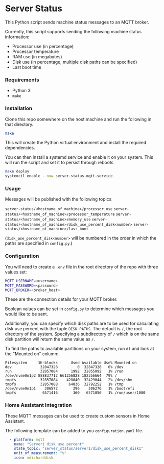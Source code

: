 # Server Status

This Python script sends machine status messages to an MQTT broker.

Currently, this script supports sending the following machine status information:
- Processor use (in percentage)
- Processor temperature
- RAM use (in megabytes)
- Disk use (in percentage, multiple disk paths can be specified)
- Last boot time

### Requirements
- Python 3
- `make`

### Installation
Clone this repo somewhere on the host machine and run the following in that directory.

```bash
make
```

This will create the Python virtual environment and install the required dependencies.

You can then install a systemd service and enable it on your system. This will run the script and set it to persist through reboots.

```bash
make deploy
systemctl enable --now server-status-mqtt.service
```

### Usage
Messages will be published with the following topics:

`server-status/<hostname_of_machine>/processor_use`
`server-status/<hostname_of_machine>/processor_temperature`
`server-status/<hostname_of_machine>/memory_use`
`server-status/<hostname_of_machine>/disk_use_percent_disk<number>`
`server-status/<hostname_of_machine>/last_boot`

(`disk_use_percent_disk<number>` will be numbered in the order in which the paths are specified in `config.py`.)

### Configuration
You will need to create a `.env` file in the root directory of the repo with three values set:

```bash
MQTT_USERNAME=<username>
MQTT_PASSWORD=<password>
MQTT_BROKER=<broker_host>
```

These are the connection details for your MQTT broker.

Boolean values can be set in `config.py` to determine which messages you would like to be sent.

Additionally, you can specify which disk paths are to be used for calculating disk use percent with the tuple `DISK_PATHS`. The default is `/`, the root directory of the system. Specifying a subdirectory of `/` which is on the same disk partition will return the same value as `/`.

To find the paths to available partitions on your system, run `df` and look at the "Mounted on" column:

```
Filesystem     1K-blocks      Used Available Use% Mounted on
dev             32847328         0  32847328   0% /dev
run             32857084      1992  32855092   1% /run
/dev/nvme0n1p2 888837712 661256828 182356664  79% /
tmpfs           32857084    428040  32429044   2% /dev/shm
tmpfs           32857088     64836  32792252   1% /tmp
/dev/nvme0n1p1    306572       296    306276   1% /boot/efi
tmpfs            6571416       360   6571056   1% /run/user/1000
```

### Home Assistant Integration
These MQTT messages can be used to create custom sensors in Home Assistant.

The following template can be added to you `configuration.yaml` file.

```yaml
  - platform: mqtt
    name: "Server1 disk use percent"
    state_topic: "server_status/server1/disk_use_percent_disk1"
    unit_of_measurement: "%"
    icon: mdi:harddisk
```

